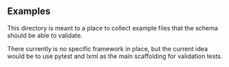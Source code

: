 ## Examples

This directory is meant to a place to collect example files that the schema
should be able to validate. 

There currently is no specific framework in place, but the current idea would be
to use pytest and lxml as the main scaffolding for validation tests.
